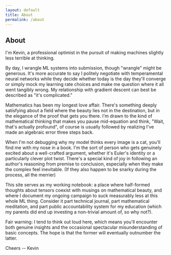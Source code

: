 ```yaml
---
layout: default
title: About
permalink: /about
---
```


## About

I'm Kevin, a professional optimist in the pursuit of making machines slightly less terrible at thinking.

By day, I wrangle ML systems into submission, though "wrangle" might be generous. It's more accurate to say I politely negotiate with temperamental neural networks while they decide whether today is the day they'll converge or simply mock my learning rate choices and make me question where it all went tangibly wrong. My relationship with gradient descent can best be described as "it's complicated."

Mathematics has been my longest love affair. There's something deeply satisfying about a field where the beauty lies not in the destination, but in the elegance of the proof that gets you there. I'm drawn to the kind of mathematical thinking that makes you pause mid-equation and think, "Wait, that's actually profound", of course is usually followed by realizing I've made an algebraic error three steps back.

When I'm not debugging why my model thinks every image is a cat, you'll find me with my nose in a book. I'm the sort of person who gets genuinely excited about a well-crafted argument, whether it's Euler's identity or a particularly clever plot twist. There's a special kind of joy in following an author's reasoning from premise to conclusion, especially when they make the complex feel inevitable. (If they also happen to be snarky during the process, all the merrier)

This site serves as my working notebook: a place where half-formed thoughts about tensors coexist with musings on mathematical beauty, and where I document my ongoing campaign to suck measurably less at this whole ML thing. Consider it part technical journal, part mathematical meditation, and part public accountability system for my education (which my parents did end up investing a non-trivial amount of, so why not?).

Fair warning: I tend to think out loud here, which means you'll encounter both genuine insights and the occasional spectacular misunderstanding of basic concepts. The hope is that the former will eventually outnumber the latter.

Cheers
-- Kevin
